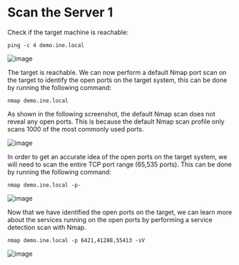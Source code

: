 # Scan the Server 1
Check if the target machine is reachable:
```
ping -c 4 demo.ine.local
```
![image](https://github.com/user-attachments/assets/d73c2cec-88c4-4f8f-9fdc-9e6a1518f419)

The target is reachable. We can now perform a default Nmap port scan on the target to identify the open ports on the target system, this can be done by running the following command:
```
nmap demo.ine.local
```
As shown in the following screenshot, the default Nmap scan does not reveal any open ports. This is because the default Nmap scan profile only scans 1000 of the most commonly used ports.

![image](https://github.com/user-attachments/assets/513e6e41-36ee-4ba0-90de-fe7b1f7594e1)

In order to get an accurate idea of the open ports on the target system, we will need to scan the entire TCP port range (65,535 ports). This can be done by running the following command:
```
nmap demo.ine.local -p-
```

![image](https://github.com/user-attachments/assets/b5191c08-b67a-48e9-a72b-a4f481bcb467)

Now that we have identified the open ports on the target, we can learn more about the services running on the open ports by performing a service detection scan with Nmap.

```
nmap demo.ine.local -p 6421,41288,55413 -sV
```
![image](https://github.com/user-attachments/assets/76bf9f6e-0791-4e4c-85ee-71c9112402f5)
